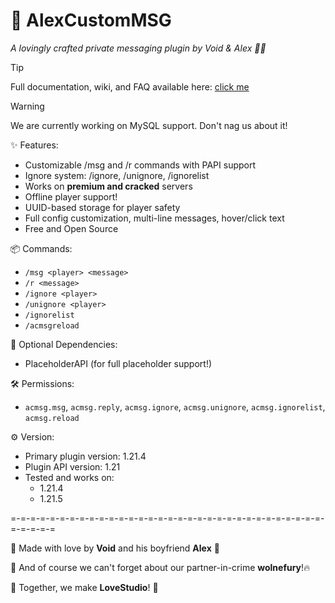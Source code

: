 # 💌 AlexCustomMSG
_A lovingly crafted private messaging plugin by Void & Alex 🥺💖_

> [!TIP]
> Full documentation, wiki, and FAQ available here:
> [click me](https://lovestudio.gitbook.io/alexcustommsg/)

> [!WARNING]
> We are currently working on MySQL support.
> Don't nag us about it!

✨ Features:
- Customizable /msg and /r commands with PAPI support
- Ignore system: /ignore, /unignore, /ignorelist
- Works on **premium and cracked** servers
- Offline player support!
- UUID-based storage for player safety
- Full config customization, multi-line messages, hover/click text
- Free and Open Source

📦 Commands:
- `/msg <player> <message>`
- `/r <message>`
- `/ignore <player>`
- `/unignore <player>`
- `/ignorelist`
- `/acmsgreload`

🧩 Optional Dependencies:
- PlaceholderAPI (for full placeholder support!)

🛠️ Permissions:
- `acmsg.msg`, `acmsg.reply`, `acmsg.ignore`, `acmsg.unignore`, `acmsg.ignorelist`, `acmsg.reload`

⚙️ Version:
- Primary plugin version: 1.21.4
- Plugin API version: 1.21
- Tested and works on:
     - 1.21.4
     - 1.21.5

=-=-=-=-=-=-=-=-=-=-=-=-=-=-=-=-=-=-=-=-=-=-=-=-=-=-=-=-=-=-=-=-=-=-=-=-=

🌸 Made with love by **Void** and his boyfriend **Alex** 💞

🥺 And of course we can't forget about our partner-in-crime **wolnefury**!🔥

📗 Together, we make **LoveStudio**! 🥹
